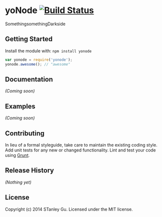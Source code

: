# yoNode [![Build Status](https://secure.travis-ci.org/stanleygu/yonode.png?branch=master)](http://travis-ci.org/stanleygu/yonode)

SomethingsomethingDarkside

## Getting Started
Install the module with: `npm install yonode`

```javascript
var yonode = require('yonode');
yonode.awesome(); // "awesome"
```

## Documentation
_(Coming soon)_

## Examples
_(Coming soon)_

## Contributing
In lieu of a formal styleguide, take care to maintain the existing coding style. Add unit tests for any new or changed functionality. Lint and test your code using [Grunt](http://gruntjs.com/).

## Release History
_(Nothing yet)_

## License
Copyright (c) 2014 STanley Gu. Licensed under the MIT license.

